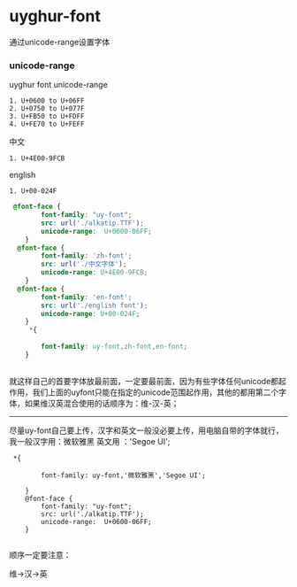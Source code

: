 # uyghur-font

通过unicode-range设置字体

### unicode-range

uyghur font unicode-range

```
1. U+0600 to U+06FF
2. U+0750 to U+077F
3. U+FB50 to U+FDFF
4. U+FE70 to U+FEFF
```

中文

```
1. U+4E00-9FCB
```

english
```
1. U+00-024F
```

```css
 @font-face {
        font-family: "uy-font";
        src: url('./alkatip.TTF');
        unicode-range: 	U+0600-06FF;
    }
  @font-face {
        font-family: 'zh-font';
        src: url('./中文字体');
        unicode-range: U+4E00-9FCB;
    }
  @font-face {
        font-family: 'en-font';
        src: url('./english font');
        unicode-range: U+00-024F;
    }
     *{
      
        font-family: uy-font,zh-font,en-font;
    } 
    

```

就这样自己的首要字体放最前面，一定要最前面，因为有些字体任何unicode都起作用，我们上面的uyfont只能在指定的unicode范围起作用，其他的都用第二个字体，如果维汉英混合使用的话顺序为：维-汉-英；

----
尽量uy-font自己要上传，汉字和英文一般没必要上传，用电脑自带的字体就行，
我一般汉字用：微软雅黑
英文用 ：'Segoe UI';
```
 *{
      
        font-family: uy-font,'微软雅黑','Segoe UI';
       
    }
    @font-face {
        font-family: "uy-font";
        src: url('./alkatip.TTF');
        unicode-range: 	U+0600-06FF;
    }
    
```

顺序一定要注意：

维->汉->英





